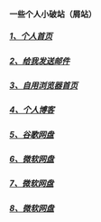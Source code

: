 #### 一些个人小破站（屑站）



##### [1、个人首页](https://894732.xyz/)

##### [2、给我发送邮件](mailto:894732999@qq.com)

##### [3、自用浏览器首页](https://so.894732.xyz/)

##### [4、个人博客](https://blog.894732.xyz/)

##### [5、谷歌网盘](https://go.txca.ml/)

##### [6、微软网盘](https://cloud.894732.xyz/)

##### [7、微软网盘](https://pan.894732.xyz/)

##### [8、微软网盘](https://cooo.chaaoo.repl.co/)
